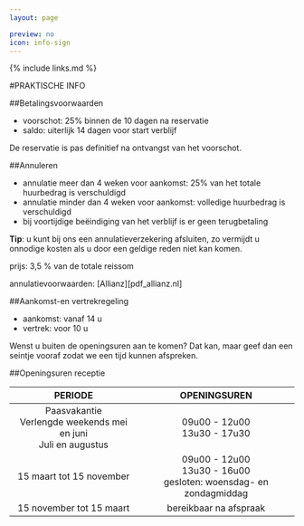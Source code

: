 ```yaml
---
layout: page

preview: no
icon: info-sign
---
```


{% include links.md %}

#PRAKTISCHE INFO

##Betalingsvoorwaarden
- voorschot: 25% binnen de 10 dagen na reservatie
- saldo: uiterlijk 14 dagen voor start verblijf

De reservatie is pas definitief na ontvangst van het voorschot.

##Annuleren
- annulatie meer dan 4 weken voor aankomst: 25% van het totale huurbedrag is verschuldigd
- annulatie minder dan 4 weken voor aankomst: volledige huurbedrag is verschuldigd
- bij voortijdige beëindiging van het verblijf is er geen terugbetaling

**Tip**: u kunt bij ons een annulatieverzekering afsluiten, zo vermijdt u onnodige kosten als u door een geldige reden niet kan komen.

prijs: 3,5 % van de totale reissom

annulatievoorwaarden: [Allianz][pdf_allianz.nl]


##Aankomst-en vertrekregeling
- aankomst: vanaf 14 u 
- vertrek: voor 10 u

Wenst u buiten de openingsuren aan te komen? Dat kan, maar geef dan een seintje vooraf zodat we een tijd kunnen afspreken.

##Openingsuren receptie

PERIODE                         | OPENINGSUREN       | 
:------------------------------:|:-----------:|
Paasvakantie<br>Verlengde weekends mei en juni<br>Juli en augustus               |09u00 - 12u00<br>13u30 - 17u30
15 maart tot 15 november        |09u00 - 12u00<br>13u30 - 16u00<br>gesloten: woensdag- en zondagmiddag
15 november tot 15 maart        |bereikbaar na afspraak                     
                             
